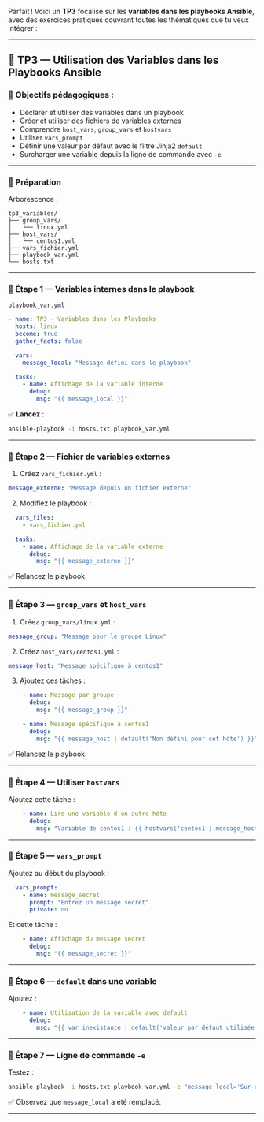 Parfait ! Voici un **TP3** focalisé sur les **variables dans les playbooks Ansible**, avec des exercices pratiques couvrant toutes les thématiques que tu veux intégrer :

---

## 🧪 TP3 — Utilisation des Variables dans les Playbooks Ansible

### 🎯 Objectifs pédagogiques :
- Déclarer et utiliser des variables dans un playbook
- Créer et utiliser des fichiers de variables externes
- Comprendre `host_vars`, `group_vars` et `hostvars`
- Utiliser `vars_prompt`
- Définir une valeur par défaut avec le filtre Jinja2 `default`
- Surcharger une variable depuis la ligne de commande avec `-e`

---

### 📁 Préparation

Arborescence :
```
tp3_variables/
├── group_vars/
│   └── linux.yml
├── host_vars/
│   └── centos1.yml
├── vars_fichier.yml
├── playbook_var.yml
└── hosts.txt
```

---

### 🧩 Étape 1 — Variables internes dans le playbook

`playbook_var.yml`
```yaml
- name: TP3 - Variables dans les Playbooks
  hosts: linux
  become: true
  gather_facts: false

  vars:
    message_local: "Message défini dans le playbook"

  tasks:
    - name: Affichage de la variable interne
      debug:
        msg: "{{ message_local }}"
```

✅ **Lancez** :
```bash
ansible-playbook -i hosts.txt playbook_var.yml
```

---

### 🧩 Étape 2 — Fichier de variables externes

1. Créez `vars_fichier.yml` :

```yaml
message_externe: "Message depuis un fichier externe"
```

2. Modifiez le playbook :

```yaml
  vars_files:
    - vars_fichier.yml

  tasks:
    - name: Affichage de la variable externe
      debug:
        msg: "{{ message_externe }}"
```

✅ Relancez le playbook.

---

### 🧩 Étape 3 — `group_vars` et `host_vars`

1. Créez `group_vars/linux.yml` :
```yaml
message_group: "Message pour le groupe Linux"
```

2. Créez `host_vars/centos1.yml` :
```yaml
message_host: "Message spécifique à centos1"
```

3. Ajoutez ces tâches :

```yaml
    - name: Message par groupe
      debug:
        msg: "{{ message_group }}"

    - name: Message spécifique à centos1
      debug:
        msg: "{{ message_host | default('Non défini pour cet hôte') }}"
```

✅ Relancez le playbook.

---

### 🧩 Étape 4 — Utiliser `hostvars`

Ajoutez cette tâche :

```yaml
    - name: Lire une variable d'un autre hôte
      debug:
        msg: "Variable de centos1 : {{ hostvars['centos1'].message_host | default('inconnue') }}"
```

---

### 🧩 Étape 5 — `vars_prompt`

Ajoutez au début du playbook :
```yaml
  vars_prompt:
    - name: message_secret
      prompt: "Entrez un message secret"
      private: no
```

Et cette tâche :
```yaml
    - name: Affichage du message secret
      debug:
        msg: "{{ message_secret }}"
```

---

### 🧩 Étape 6 — `default` dans une variable

Ajoutez :
```yaml
    - name: Utilisation de la variable avec default
      debug:
        msg: "{{ var_inexistante | default('valeur par défaut utilisée') }}"
```

---

### 🧩 Étape 7 — Ligne de commande `-e`

Testez :
```bash
ansible-playbook -i hosts.txt playbook_var.yml -e "message_local='Sur-écrit par -e'"
```

✅ Observez que `message_local` a été remplacé.

---
